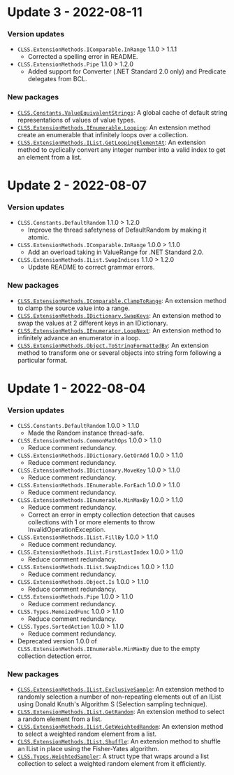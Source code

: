# Update 3 - 2022-08-11

### Version updates

- `CLSS.ExtensionMethods.IComparable.InRange` 1.1.0 > 1.1.1
  - Corrected a spelling error in README.
- `CLSS.ExtensionMethods.Pipe` 1.1.0 > 1.2.0
  - Added support for Converter (.NET Standard 2.0 only) and Predicate delegates from BCL.

### New packages

- [`CLSS.Constants.ValueEquivalentStrings`](https://www.nuget.org/packages/CLSS.Constants.ValueEquivalentStrings): A global cache of default string representations of values of value types.
- [`CLSS.ExtensionMethods.IEnumerable.Looping`](https://www.nuget.org/packages/CLSS.ExtensionMethods.IEnumerable.Looping): An extension method create an enumerable that infinitely loops over a collection.
- [`CLSS.ExtensionMethods.IList.GetLoopingElementAt`](https://www.nuget.org/packages/CLSS.ExtensionMethods.IList.GetLoopingElementAt): An extension method to cyclically convert any integer number into a valid index to get an element from a list.

# Update 2 - 2022-08-07

### Version updates

- `CLSS.Constants.DefaultRandom` 1.1.0 > 1.2.0
  - Improve the thread safetyness of DefaultRandom by making it atomic.
- `CLSS.ExtensionMethods.IComparable.InRange` 1.0.0 > 1.1.0
  - Add an overload taking in ValueRange for .NET Standard 2.0.
- `CLSS.ExtensionMethods.IList.SwapIndices` 1.1.0 > 1.2.0
  - Update README to correct grammar errors.

### New packages

- [`CLSS.ExtensionMethods.IComparable.ClampToRange`](https://www.nuget.org/packages/CLSS.ExtensionMethods.IComparable.ClampToRange): An extension method to clamp the source value into a range.
- [`CLSS.ExtensionMethods.IDictionary.SwapKeys`](https://www.nuget.org/packages/CLSS.ExtensionMethods.IDictionary.SwapKeys): An extension method to swap the values at 2 different keys in an IDictionary.
- [`CLSS.ExtensionMethods.IEnumerator.LoopNext`](https://www.nuget.org/packages/CLSS.ExtensionMethods.IEnumerator.LoopNext): An extension method to infinitely advance an enumerator in a loop.
- [`CLSS.ExtensionMethods.Object.ToStringFormattedBy`](https://www.nuget.org/packages/CLSS.ExtensionMethods.Object.ToStringFormattedBy): An extension method to transform one or several objects into string form following a particular format.

# Update 1 - 2022-08-04

### Version updates

- `CLSS.Constants.DefaultRandom` 1.0.0 > 1.1.0
  - Made the Random instance thread-safe.
- `CLSS.ExtensionMethods.CommonMathOps` 1.0.0 > 1.1.0
  - Reduce comment redundancy.
- `CLSS.ExtensionMethods.IDictionary.GetOrAdd` 1.0.0 > 1.1.0
  - Reduce comment redundancy.
- `CLSS.ExtensionMethods.IDictionary.MoveKey` 1.0.0 > 1.1.0
  - Reduce comment redundancy.
- `CLSS.ExtensionMethods.IEnumerable.ForEach` 1.0.0 > 1.1.0
  - Reduce comment redundancy.
- `CLSS.ExtensionMethods.IEnumerable.MinMaxBy` 1.0.0 > 1.1.0
  - Reduce comment redundancy.
  - Correct an error in empty collection detection that causes collections with 1 or more elements to throw InvalidOperationException.
- `CLSS.ExtensionMethods.IList.FillBy` 1.0.0 > 1.1.0
  - Reduce comment redundancy.
- `CLSS.ExtensionMethods.IList.FirstLastIndex` 1.0.0 > 1.1.0
  - Reduce comment redundancy.
- `CLSS.ExtensionMethods.IList.SwapIndices` 1.0.0 > 1.1.0
  - Reduce comment redundancy.
- `CLSS.ExtensionMethods.Object.Is` 1.0.0 > 1.1.0
  - Reduce comment redundancy.
- `CLSS.ExtensionMethods.Pipe` 1.0.0 > 1.1.0
  - Reduce comment redundancy.
- `CLSS.Types.MemoizedFunc` 1.0.0 > 1.1.0
  - Reduce comment redundancy.
- `CLSS.Types.SortedAction` 1.0.0 > 1.1.0
  - Reduce comment redundancy.
- Deprecated version 1.0.0 of `CLSS.ExtensionMethods.IEnumerable.MinMaxBy` due to the empty collection detection error.

### New packages

- [`CLSS.ExtensionMethods.IList.ExclusiveSample`](https://www.nuget.org/packages/CLSS.ExtensionMethods.IList.ExclusiveSample): An extension method to randomly selection a number of non-repeating elements out of an IList using Donald Knuth's Algorithm S (Selection sampling technique).
- [`CLSS.ExtensionMethods.IList.GetRandom`](https://www.nuget.org/packages/CLSS.ExtensionMethods.IList.GetRandom): An extension method to select a random element from a list.
- [`CLSS.ExtensionMethods.IList.GetWeightedRandom`](https://www.nuget.org/packages/CLSS.ExtensionMethods.IList.GetWeightedRandom): An extension method to select a weighted random element from a list.
- [`CLSS.ExtensionMethods.IList.Shuffle`](https://www.nuget.org/packages/CLSS.ExtensionMethods.IList.Shuffle): An extension method to shuffle an IList in place using the Fisher-Yates algorithm.
- [`CLSS.Types.WeightedSampler`](https://www.nuget.org/packages/CLSS.Types.WeightedSampler): A struct type that wraps around a list collection to select a weighted random element from it efficiently.
